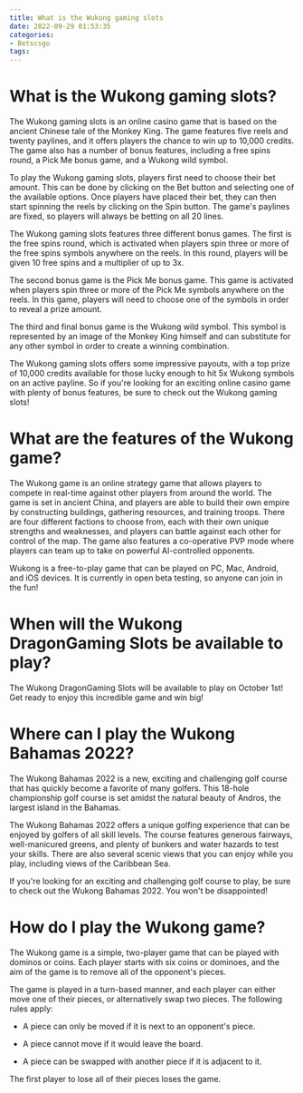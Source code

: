 ```yaml
---
title: What is the Wukong gaming slots 
date: 2022-09-29 01:53:35
categories:
- Betscsgo
tags:
---
```



#  What is the Wukong gaming slots? 

The Wukong gaming slots is an online casino game that is based on the ancient Chinese tale of the Monkey King. The game features five reels and twenty paylines, and it offers players the chance to win up to 10,000 credits. The game also has a number of bonus features, including a free spins round, a Pick Me bonus game, and a Wukong wild symbol. 

To play the Wukong gaming slots, players first need to choose their bet amount. This can be done by clicking on the Bet button and selecting one of the available options. Once players have placed their bet, they can then start spinning the reels by clicking on the Spin button. The game's paylines are fixed, so players will always be betting on all 20 lines. 

The Wukong gaming slots features three different bonus games. The first is the free spins round, which is activated when players spin three or more of the free spins symbols anywhere on the reels. In this round, players will be given 10 free spins and a multiplier of up to 3x. 

The second bonus game is the Pick Me bonus game. This game is activated when players spin three or more of the Pick Me symbols anywhere on the reels. In this game, players will need to choose one of the symbols in order to reveal a prize amount. 

The third and final bonus game is the Wukong wild symbol. This symbol is represented by an image of the Monkey King himself and can substitute for any other symbol in order to create a winning combination. 

The Wukong gaming slots offers some impressive payouts, with a top prize of 10,000 credits available for those lucky enough to hit 5x Wukong symbols on an active payline. So if you're looking for an exciting online casino game with plenty of bonus features, be sure to check out the Wukong gaming slots!

#  What are the features of the Wukong game? 

The Wukong game is an online strategy game that allows players to compete in real-time against other players from around the world. The game is set in ancient China, and players are able to build their own empire by constructing buildings, gathering resources, and training troops. There are four different factions to choose from, each with their own unique strengths and weaknesses, and players can battle against each other for control of the map. The game also features a co-operative PVP mode where players can team up to take on powerful AI-controlled opponents. 

Wukong is a free-to-play game that can be played on PC, Mac, Android, and iOS devices. It is currently in open beta testing, so anyone can join in the fun!

#  When will the Wukong DragonGaming Slots be available to play? 

The Wukong DragonGaming Slots will be available to play on October 1st! Get ready to enjoy this incredible game and win big!

#  Where can I play the Wukong Bahamas 2022? 

The Wukong Bahamas 2022 is a new, exciting and challenging golf course that has quickly become a favorite of many golfers. This 18-hole championship golf course is set amidst the natural beauty of Andros, the largest island in the Bahamas.

The Wukong Bahamas 2022 offers a unique golfing experience that can be enjoyed by golfers of all skill levels. The course features generous fairways, well-manicured greens, and plenty of bunkers and water hazards to test your skills. There are also several scenic views that you can enjoy while you play, including views of the Caribbean Sea.

If you're looking for an exciting and challenging golf course to play, be sure to check out the Wukong Bahamas 2022. You won't be disappointed!

#  How do I play the Wukong game?

The Wukong game is a simple, two-player game that can be played with dominos or coins. Each player starts with six coins or dominoes, and the aim of the game is to remove all of the opponent's pieces.

The game is played in a turn-based manner, and each player can either move one of their pieces, or alternatively swap two pieces. The following rules apply:

* A piece can only be moved if it is next to an opponent's piece.

* A piece cannot move if it would leave the board.

* A piece can be swapped with another piece if it is adjacent to it.

The first player to lose all of their pieces loses the game.